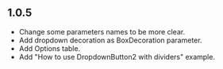 ## 1.0.5

* Change some parameters names to be more clear.
* Add dropdown decoration as BoxDecoration parameter.
* Add Options table.
* Add "How to use DropdownButton2 with dividers" example.
